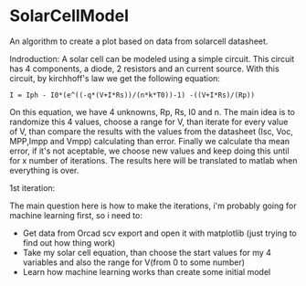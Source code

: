 # SolarCellModel
An algorithm to create a plot based on data from solarcell datasheet.

Indroduction:
A solar cell can be modeled using a simple circuit. This circuit has 4 components, a diode, 2 resistors and an current source. With this circuit, by kirchhoff's law we get the     following equation:

    I = Iph - I0*(e^((-q*(V+I*Rs))/(n*k*T0))-1) -((V+I*Rs)/(Rp))

On this equation, we have 4 unknowns, Rp, Rs, I0 and n. The main idea is to randomize this 4 values, choose a range for V, than iterate for every value of V, than compare the  results with the values from the datasheet (Isc, Voc, MPP,Impp and Vmpp) calculating than error. Finally we calculate tha mean error, if it's not aceptable, we choose new values and keep doing this until for x number of iterations. The results here will be translated to matlab when everything is over.

1st iteration:

The main question here is how to make the iterations, i'm probably going for machine learning first, so i need to:

   * Get data from Orcad scv export and open it with matplotlib (just trying to find out how thing work)
   * Take my solar cell equation, than choose the start values for my 4 variables and also the range for V(from 0 to some number)
   * Learn how machine learning works than create some initial model
